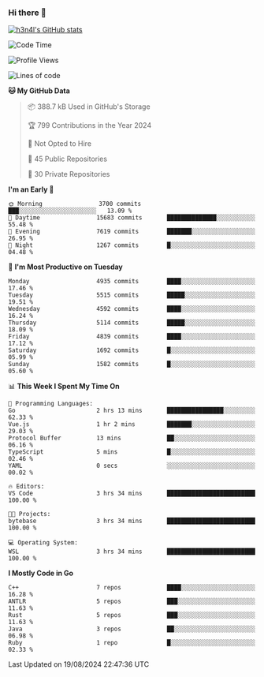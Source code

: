 ### Hi there 👋

[![h3n4l's GitHub stats](https://github-readme-stats.vercel.app/api?username=h3n4l&count_private=true&show_icons=true&theme=radical)](https://github.com/h3n4l/github-readme-stats)

<!--START_SECTION:waka-->
![Code Time](http://img.shields.io/badge/Code%20Time-1%2C904%20hrs%2039%20mins-blue)

![Profile Views](http://img.shields.io/badge/Profile%20Views-7-blue)

![Lines of code](https://img.shields.io/badge/From%20Hello%20World%20I%27ve%20Written-11.0%20million%20lines%20of%20code-blue)

**🐱 My GitHub Data** 

> 📦 388.7 kB Used in GitHub's Storage 
 > 
> 🏆 799 Contributions in the Year 2024
 > 
> 🚫 Not Opted to Hire
 > 
> 📜 45 Public Repositories 
 > 
> 🔑 30 Private Repositories 
 > 
**I'm an Early 🐤** 

```text
🌞 Morning                3700 commits        ███░░░░░░░░░░░░░░░░░░░░░░   13.09 % 
🌆 Daytime                15683 commits       ██████████████░░░░░░░░░░░   55.48 % 
🌃 Evening                7619 commits        ███████░░░░░░░░░░░░░░░░░░   26.95 % 
🌙 Night                  1267 commits        █░░░░░░░░░░░░░░░░░░░░░░░░   04.48 % 
```
📅 **I'm Most Productive on Tuesday** 

```text
Monday                   4935 commits        ████░░░░░░░░░░░░░░░░░░░░░   17.46 % 
Tuesday                  5515 commits        █████░░░░░░░░░░░░░░░░░░░░   19.51 % 
Wednesday                4592 commits        ████░░░░░░░░░░░░░░░░░░░░░   16.24 % 
Thursday                 5114 commits        █████░░░░░░░░░░░░░░░░░░░░   18.09 % 
Friday                   4839 commits        ████░░░░░░░░░░░░░░░░░░░░░   17.12 % 
Saturday                 1692 commits        █░░░░░░░░░░░░░░░░░░░░░░░░   05.99 % 
Sunday                   1582 commits        █░░░░░░░░░░░░░░░░░░░░░░░░   05.60 % 
```


📊 **This Week I Spent My Time On** 

```text
💬 Programming Languages: 
Go                       2 hrs 13 mins       ████████████████░░░░░░░░░   62.33 % 
Vue.js                   1 hr 2 mins         ███████░░░░░░░░░░░░░░░░░░   29.03 % 
Protocol Buffer          13 mins             ██░░░░░░░░░░░░░░░░░░░░░░░   06.16 % 
TypeScript               5 mins              █░░░░░░░░░░░░░░░░░░░░░░░░   02.46 % 
YAML                     0 secs              ░░░░░░░░░░░░░░░░░░░░░░░░░   00.02 % 

🔥 Editors: 
VS Code                  3 hrs 34 mins       █████████████████████████   100.00 % 

🐱‍💻 Projects: 
bytebase                 3 hrs 34 mins       █████████████████████████   100.00 % 

💻 Operating System: 
WSL                      3 hrs 34 mins       █████████████████████████   100.00 % 
```

**I Mostly Code in Go** 

```text
C++                      7 repos             ████░░░░░░░░░░░░░░░░░░░░░   16.28 % 
ANTLR                    5 repos             ███░░░░░░░░░░░░░░░░░░░░░░   11.63 % 
Rust                     5 repos             ███░░░░░░░░░░░░░░░░░░░░░░   11.63 % 
Java                     3 repos             ██░░░░░░░░░░░░░░░░░░░░░░░   06.98 % 
Ruby                     1 repo              █░░░░░░░░░░░░░░░░░░░░░░░░   02.33 % 
```




 Last Updated on 19/08/2024 22:47:36 UTC
<!--END_SECTION:waka-->

